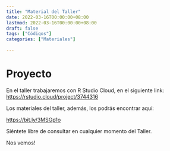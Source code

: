 ```yaml
---
title: "Material del Taller"
date: 2022-03-16T00:00:00+08:00
lastmod: 2022-03-16T00:00:00+08:00
draft: false
tags: ["Códigos"]
categories: ["Materiales"]

---
```


# Proyecto

En el taller trabajaremos con R Studio Cloud, en el siguiente link: https://rstudio.cloud/project/3744316

Los materiales del taller, además, los podrás encontrar aquí:

https://bit.ly/3MSGp1o

Siéntete libre de consultar en cualquier momento del Taller.

Nos vemos!